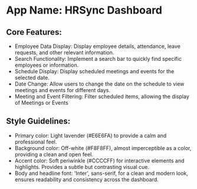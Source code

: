 # **App Name**: HRSync Dashboard

## Core Features:

- Employee Data Display: Display employee details, attendance, leave requests, and other relevant information.
- Search Functionality: Implement a search bar to quickly find specific employees or information.
- Schedule Display: Display scheduled meetings and events for the selected date.
- Date Change: Allow users to change the date on the schedule to view meetings and events for different days.
- Meeting and Event Filtering: Filter scheduled items, allowing the display of Meetings or Events

## Style Guidelines:

- Primary color: Light lavender (#E6E6FA) to provide a calm and professional feel.
- Background color: Off-white (#F8F8FF), almost imperceptible as a color, providing a clean and open feel.
- Accent color: Soft periwinkle (#CCCCFF) for interactive elements and highlights. Provides a subtle but contrasting visual cue.
- Body and headline font: 'Inter', sans-serif, for a clean and modern look, ensures readability and consistency across the dashboard.